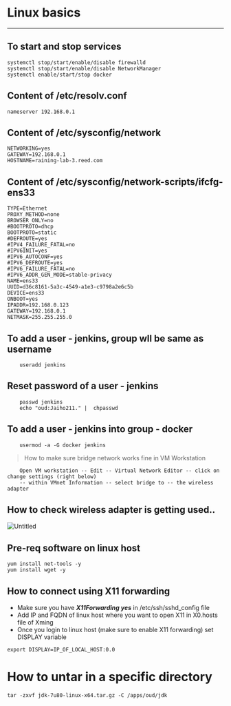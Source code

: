 # Linux basics
***

## To start and stop services
    systemctl stop/start/enable/disable firewalld
    systemctl stop/start/enable/disable NetworkManager
    systemctl enable/start/stop docker

## Content of /etc/resolv.conf
    nameserver 192.168.0.1
    
## Content of /etc/sysconfig/network
```
NETWORKING=yes
GATEWAY=192.168.0.1
HOSTNAME=raining-lab-3.reed.com
```

## Content of /etc/sysconfig/network-scripts/ifcfg-ens33
```
TYPE=Ethernet
PROXY_METHOD=none
BROWSER_ONLY=no
#BOOTPROTO=dhcp
BOOTPROTO=static
#DEFROUTE=yes
#IPV4_FAILURE_FATAL=no
#IPV6INIT=yes
#IPV6_AUTOCONF=yes
#IPV6_DEFROUTE=yes
#IPV6_FAILURE_FATAL=no
#IPV6_ADDR_GEN_MODE=stable-privacy
NAME=ens33
UUID=d36c8161-5a3c-4549-a1e3-c9798a2e6c5b
DEVICE=ens33
ONBOOT=yes
IPADDR=192.168.0.123
GATEWAY=192.168.0.1
NETMASK=255.255.255.0
```

## To add a user - jenkins, group wll be same as username
        useradd jenkins 

## Reset password of a user - jenkins
        passwd jenkins
        echo "oud:Jaiho211." |  chpasswd
        
## To add a user - jenkins into group - docker
        usermod -a -G docker jenkins

> How to make sure bridge network works fine in VM Workstation

        Open VM workstation -- Edit -- Virtual Network Editor -- click on change settings (right below)
        -- within VMnet Information -- select bridge to -- the wireless adapter
        
## How to check wireless adapter is getting used..

        
![Untitled](https://user-images.githubusercontent.com/63675131/165819921-a6286cc4-fd1e-4ca5-9266-e0e42bc47c17.png)

## Pre-req software on linux host

```
yum install net-tools -y
yum install wget -y
```
## How to connect using X11 forwarding 

* Make sure you have ***X11Forwarding yes*** in /etc/ssh/sshd_config file
* Add IP and FQDN of linux host where you want to open X11 in X0.hosts file of Xming
* Once you login to linux host (make sure to enable X11 forwarding) set DISPLAY variable 
```
export DISPLAY=IP_OF_LOCAL_HOST:0.0
```
# How to untar in a specific directory

```
tar -zxvf jdk-7u80-linux-x64.tar.gz -C /apps/oud/jdk
```


